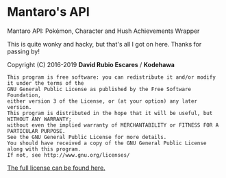 # Mantaro's API
Mantaro API: Pokémon, Character and Hush Achievements Wrapper

This is quite wonky and hacky, but that's all I got on here. Thanks for passing by!

Copyright (C) 2016-2019 **David Rubio Escares** / **Kodehawa**

```
This program is free software: you can redistribute it and/or modify it under the terms of the 
GNU General Public License as published by the Free Software Foundation, 
either version 3 of the License, or (at your option) any later version. 
This program is distributed in the hope that it will be useful, but WITHOUT ANY WARRANTY; 
without even the implied warranty of MERCHANTABILITY or FITNESS FOR A PARTICULAR PURPOSE. 
See the GNU General Public License for more details. 
You should have received a copy of the GNU General Public License along with this program. 
If not, see http://www.gnu.org/licenses/
```  

[The full license can be found here.](https://github.com/Kodehawa/mantaro-api/blob/master/LICENSE)
